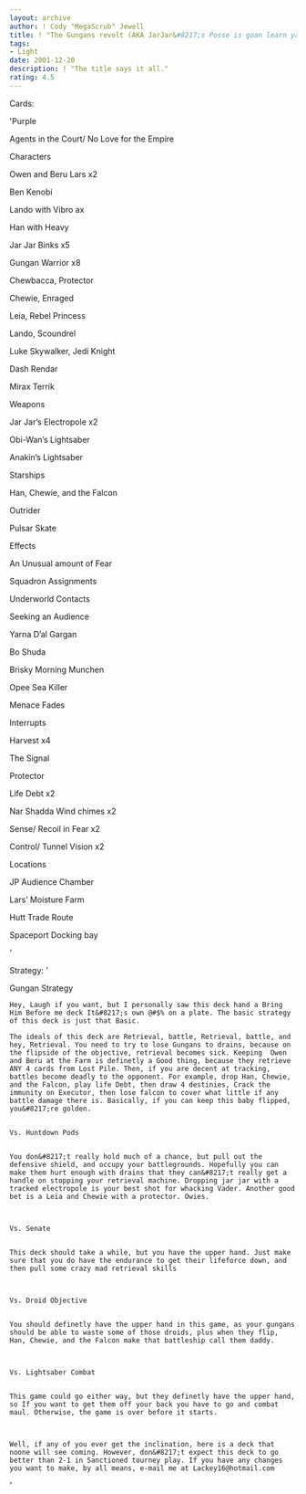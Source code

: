 ```yaml
---
layout: archive
author: ! Cody "MegaScrub" Jewell
title: ! "The Gungans revolt (AKA JarJar&#8217;s Posse is goan learn yall some respect)"
tags:
- Light
date: 2001-12-20
description: ! "The title says it all."
rating: 4.5
---
```

Cards: 

'Purple

Agents in the Court/ No Love for the Empire


Characters

Owen and Beru Lars x2

Ben Kenobi

Lando with Vibro ax

Han with Heavy

Jar Jar Binks x5

Gungan Warrior x8

Chewbacca, Protector

Chewie, Enraged

Leia, Rebel Princess 

Lando, Scoundrel

Luke Skywalker, Jedi Knight

Dash Rendar

Mirax Terrik


Weapons

Jar Jar&#8217;s Electropole x2

Obi-Wan&#8217;s Lightsaber

Anakin&#8217;s Lightsaber


Starships

Han, Chewie, and the Falcon

Outrider

Pulsar Skate


Effects

An Unusual amount of Fear

Squadron Assignments

Underworld Contacts

Seeking an Audience

Yarna D&#8217;al Gargan

Bo Shuda

Brisky Morning Munchen

Opee Sea Killer

Menace Fades



Interrupts

Harvest x4

The Signal

Protector

Life Debt x2

Nar Shadda Wind chimes x2

Sense/ Recoil in Fear x2

Control/ Tunnel Vision x2


Locations

JP Audience Chamber

Lars&#8217; Moisture Farm

Hutt Trade Route

Spaceport Docking bay






'

Strategy: '

Gungan Strategy



	Hey, Laugh if you want, but I personally saw this deck hand a Bring Him Before me deck It&#8217;s own @#$% on a plate. The basic strategy of this deck is just that Basic. 

	The ideals of this deck are Retrieval, battle, Retrieval, battle, and hey, Retrieval. You need to try to lose Gungans to drains, because on the flipside of the objective, retrieval becomes sick. Keeping  Owen and Beru at the Farm is definetly a Good thing, because they retrieve ANY 4 cards from Lost Pile. Then, if you are decent at tracking, battles become deadly to the opponent. For example, drop Han, Chewie, and the Falcon, play life Debt, then draw 4 destinies, Crack the immunity on Executor, then lose falcon to cover what little if any battle damage there is. Basically, if you can keep this baby flipped, you&#8217;re golden.


	Vs. Huntdown Pods


	You don&#8217;t really hold much of a chance, but pull out the defensive shield, and occupy your battlegrounds. Hopefully you can make them hurt enough with drains that they can&#8217;t really get a handle on stopping your retrieval machine. Dropping jar jar with a tracked electropole is your best shot for whacking Vader. Another good bet is a Leia and Chewie with a protector. Owies.



	Vs. Senate


	This deck should take a while, but you have the upper hand. Just make sure that you do have the endurance to get their lifeforce down, and then pull some crazy mad retrieval skills



	Vs. Droid Objective


	You should definetly have the upper hand in this game, as your gungans should be able to waste some of those droids, plus when they flip, Han, Chewie, and the Falcon make that battleship call them daddy.



	Vs. Lightsaber Combat


	This game could go either way, but they definetly have the upper hand, so If you want to get them off your back you have to go and combat maul. Otherwise, the game is over before it starts.



	Well, if any of you ever get the inclination, here is a deck that noone will see coming. However, don&#8217;t expect this deck to go better than 2-1 in Sanctioned tourney play. If you have any changes you want to make, by all means, e-mail me at Lackey16@hotmail.com


'